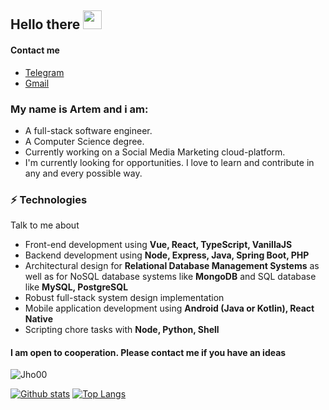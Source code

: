 ## Hello there <img src="https://raw.githubusercontent.com/iampavangandhi/iampavangandhi/master/gifs/Hi.gif" width="30px"></h2>

#### Contact me
 - <a href="https://t.me/Jho00">Telegram</a>
 - <a href="mailto:artemze985@gmail.com">Gmail</a>

### My name is Artem and i am: 
- A full-stack software engineer.
- A Computer Science degree. 
- Currently working on a Social Media Marketing cloud-platform.
- I'm currently looking for opportunities. I love to learn and contribute in any and every possible way.

### ⚡ Technologies
Talk to me about
- Front-end development using **Vue, React, TypeScript, VanillaJS**
- Backend development using **Node, Express, Java, Spring Boot, PHP**
- Architectural design for **Relational Database Management Systems** as well as for NoSQL database systems like **MongoDB** and SQL database like **MySQL, PostgreSQL**
- Robust full-stack system design implementation
- Mobile application development using **Android (Java or Kotlin), React Native**
- Scripting chore tasks with **Node, Python, Shell**


#### I am open to cooperation. Please contact me if you have an ideas

<p align=left> <img src=https://komarev.com/ghpvc/?username=Jho00 alt=Jho00 /> </p>

[![Github stats](https://github-readme-stats.vercel.app/api?username=Jho00&show_icons=true&include_all_commits=true)](https://github.com/Jho00/github-readme-stats)
[![Top Langs](https://github-readme-stats.vercel.app/api/top-langs/?username=Jho00&layout=compact)](https://github.com/Jho00/github-readme-stats)
